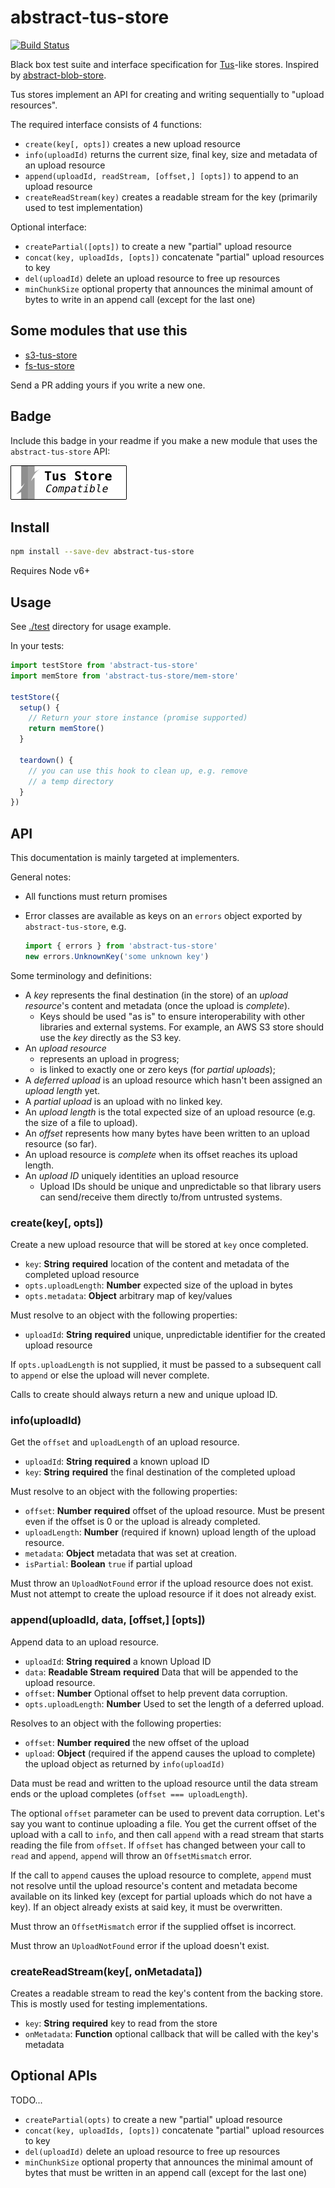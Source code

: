 # abstract-tus-store

[![Build Status](https://travis-ci.org/blockai/abstract-tus-store.svg?branch=master)](https://travis-ci.org/blockai/abstract-tus-store)

Black box test suite and interface specification for [Tus](https://tus.io)-like stores.
Inspired by [abstract-blob-store](https://github.com/maxogden/abstract-blob-store).

Tus stores implement an API for creating and writing sequentially to
"upload resources".

The required interface consists of 4 functions:

  - `create(key[, opts])` creates a new upload resource
  - `info(uploadId)` returns the current size, final key, size and metadata of an upload resource
  - `append(uploadId, readStream, [offset,] [opts])` to append to an upload resource
  - `createReadStream(key)` creates a readable stream for the key
      (primarily used to test implementation)

Optional interface:

  - `createPartial([opts])` to create a new "partial" upload resource
  - `concat(key, uploadIds, [opts])` concatenate "partial" upload resources to key
  - `del(uploadId)` delete an upload resource to free up resources
  - `minChunkSize` optional property that announces the minimal amount of
      bytes to write in an append call (except for the last one)

## Some modules that use this

- [s3-tus-store](https://github.com/blockai/s3-tus-store)
- [fs-tus-store](https://github.com/blockai/fs-tus-store)

Send a PR adding yours if you write a new one.

## Badge

Include this badge in your readme if you make a new module that uses the `abstract-tus-store` API:

[![tus-store-compatible](badge.png)](https://github.com/blockai/abstract-tus-store)

## Install

```bash
npm install --save-dev abstract-tus-store
```

Requires Node v6+

## Usage

See [./test](./test) directory for usage example.

In your tests:

```javascript
import testStore from 'abstract-tus-store'
import memStore from 'abstract-tus-store/mem-store'

testStore({
  setup() {
    // Return your store instance (promise supported)
    return memStore()
  }

  teardown() {
    // you can use this hook to clean up, e.g. remove
    // a temp directory
  }
})
```

## API

This documentation is mainly targeted at implementers.

General notes:

* All functions must return promises
* Error classes are available as keys on an `errors` object exported by `abstract-tus-store`, e.g.

   ```javascript
   import { errors } from 'abstract-tus-store'
   new errors.UnknownKey('some unknown key')
   ```

Some terminology and definitions:

* A *key* represents the final destination (in the store) of an *upload
    resource*'s content and metadata (once the upload is *complete*).
  * Keys should be used "as is" to ensure interoperability with
      other libraries and external systems. For example, an AWS S3 store
      should use the *key* directly as the S3 key.
* An *upload resource*
  * represents an upload in progress;
  * is linked to exactly one or zero keys (for *partial uploads*);
* A *deferred upload* is an upload resource which hasn't been assigned
    an *upload length* yet.
* A *partial upload* is an upload with no linked key.
* An *upload length* is the total expected size of an upload resource
    (e.g. the size of a file to upload).
* An *offset* represents how many bytes have been written to an upload
    resource (so far).
* An upload resource is *complete* when its offset reaches its
    upload length.
* An *upload ID* uniquely identities an upload resource
  * Upload IDs should be unique and unpredictable so that library users
      can send/receive them directly to/from untrusted systems.

### create(key[, opts])

Create a new upload resource that will be stored at `key` once
completed.

* `key`: **String** **required** location of the content and metadata of
    the completed upload resource
* `opts.uploadLength`: **Number** expected size of the upload in bytes
* `opts.metadata`: **Object** arbitrary map of key/values

Must resolve to an object with the following properties:

* `uploadId`: **String** **required** unique, unpredictable identifier for
    the created upload resource

If `opts.uploadLength` is not supplied, it must be passed to a
subsequent call to `append` or else the upload will never complete.

Calls to create should always return a new and unique upload ID.

### info(uploadId)

Get the `offset` and `uploadLength` of an upload resource.

* `uploadId`: **String** **required** a known upload ID
* `key`: **String** **required** the final destination of the completed
		upload

Must resolve to an object with the following properties:

* `offset`: **Number** **required** offset of the upload resource. Must be
    present even if the offset is 0 or the upload is already completed.
* `uploadLength`: **Number** (required if known) upload length of the
    upload resource.
* `metadata`: **Object** metadata that was set at creation.
* `isPartial`: **Boolean** `true` if partial upload

Must throw an `UploadNotFound` error if the upload resource does not
exist.  Must not attempt to create the upload resource if it does not
already exist.

### append(uploadId, data, [offset,] [opts])

Append data to an upload resource.

* `uploadId`: **String** **required** a known Upload ID
* `data`: **Readable Stream** **required** Data that will be appended to the upload resource.
* `offset`: **Number** Optional offset to help prevent data corruption.
* `opts.uploadLength`: **Number** Used to set the length of a
    deferred upload.

Resolves to an object with the following properties:

* `offset`: **Number** **required** the new offset of the upload
* `upload`: **Object** (required if the append causes the upload to
    complete) the upload object as returned by `info(uploadId)`

Data must be read and written to the upload resource until the data
stream ends or the upload completes (`offset === uploadLength`).

The optional `offset` parameter can be used to prevent data corruption.
Let's say you want to continue uploading a file. You get the current
offset of the upload with a call to `info`, and then call `append` with
a read stream that starts reading the file from `offset`. If `offset`
has changed between your call to `read` and `append`, `append` will
throw an `OffsetMismatch` error.

If the call to `append` causes the upload resource to complete, `append`
must not resolve until the upload resource's content and metadata become
available on its linked key (except for partial uploads which do not
have a key). If an object already exists at said key, it must be
overwritten.

Must throw an `OffsetMismatch` error if the supplied offset is
incorrect.

Must throw an `UploadNotFound` error if the upload doesn't exist.

### createReadStream(key[, onMetadata])

Creates a readable stream to read the key's content from the backing
store. This is mostly used for testing implementations.

* `key`: **String** **required** key to read from the store
* `onMetadata`: **Function** optional callback that will be called with
    the key's metadata

## Optional APIs

TODO...

- `createPartial(opts)` to create a new "partial" upload resource
- `concat(key, uploadIds, [opts])` concatenate "partial" upload resources to key
- `del(uploadId)` delete an upload resource to free up resources
- `minChunkSize` optional property that announces the minimal amount of
    bytes that must be written in an append call (except for the last one)
